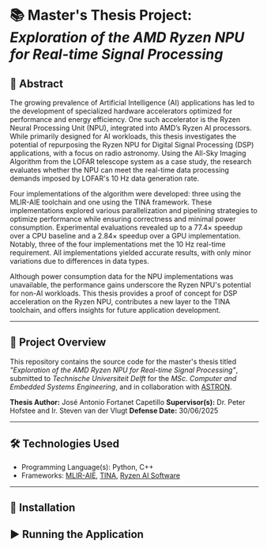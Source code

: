 # 📚 Master's Thesis Project: *Exploration of the AMD Ryzen NPU for Real-time Signal Processing*

## 📝 Abstract

The growing prevalence of Artificial Intelligence (AI) applications has led to the development of specialized hardware accelerators optimized for performance and energy efficiency. One such accelerator is the Ryzen Neural Processing Unit (NPU), integrated into AMD’s Ryzen AI processors. While primarily designed for AI workloads, this thesis investigates the potential of repurposing the Ryzen NPU for Digital Signal Processing (DSP) applications, with a focus on radio astronomy. Using the All-Sky Imaging Algorithm from the LOFAR telescope system as a case study, the research evaluates whether the NPU can meet the real-time data processing demands imposed by LOFAR's 10 Hz data generation rate.

Four implementations of the algorithm were developed: three using the MLIR-AIE toolchain and one using the TINA framework. These implementations explored various parallelization and pipelining strategies to optimize performance while ensuring correctness and minimal power consumption. Experimental evaluations revealed up to a 77.4× speedup over a CPU baseline and a 2.84× speedup over a GPU implementation. Notably, three of the four implementations met the 10 Hz real-time requirement. All implementations yielded accurate results, with only minor variations due to differences in data types.

Although power consumption data for the NPU implementations was unavailable, the performance gains underscore the Ryzen NPU's potential for non-AI workloads. This thesis provides a proof of concept for DSP acceleration on the Ryzen NPU, contributes a new layer to the TINA toolchain, and offers insights for future application development.

---

## 📂 Project Overview

This repository contains the source code for the master's thesis titled *"Exploration of the AMD Ryzen NPU for Real-time Signal Processing"*, submitted to *Technische Universiteit Delft* for the *MSc. Computer and Embedded Systems Engineering*, and in collaboration with [ASTRON](https://www.astron.nl/).

**Thesis Author:** José Antonio Fortanet Capetillo
**Supervisor(s):** Dr. Peter Hofstee and Ir. Steven van der Vlugt
**Defense Date:** 30/06/2025

---

## 🛠️ Technologies Used

- Programming Language(s): Python, C++
- Frameworks: [MLIR-AIE](https://github.com/Xilinx/mlir-aie), [TINA](https://github.com/ChristiaanBoe/TINA), [Ryzen AI Software](https://github.com/amd/RyzenAI-SW) 

---

## 🔧 Installation


## ▶️ Running the Application
